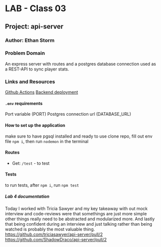 # LAB - Class 03

## Project: api-server

### Author: Ethan Storm

### Problem Domain

An express server with routes and a postgres database connection used as a REST-API to sync player stats.

### Links and Resources

[Github Actions]()
[Backend deployment]()

#### `.env` requirements

Port variable (PORT)
Postgres connection url (DATABASE_URL)

#### How to set up the application

make sure to have pgsql installed and ready to use
clone repo, fill out env file `npm i`, then run `nodemon` in the terminal

#### Routes

- Get: `/test` - to test

#### Tests

to run tests, after `npm i`, run `npm test`

##### Lab 4 documentation
Today I worked with Tricia Sawyer and my key takeaway with out mock interview and code-reviews were that somethings are just more simple
other things really need to be abstracted and modularized more. And lastly that being confident during an interview and just talking rather than being watched is probably the most valuable thing. 
https://github.com/triciasawyer/api-server/pull/2
https://github.com/ShadowDraco/api-server/pull/2
